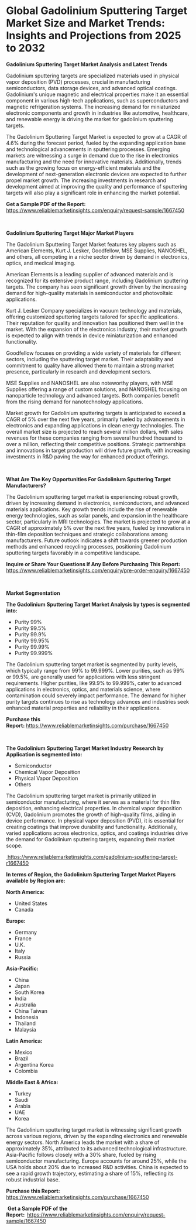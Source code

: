 <p><h1>Global Gadolinium Sputtering Target Market Size and Market Trends: Insights and Projections from 2025 to 2032</h1></p><p><strong>Gadolinium Sputtering Target Market Analysis and Latest Trends</strong></p>
<p><p>Gadolinium sputtering targets are specialized materials used in physical vapor deposition (PVD) processes, crucial in manufacturing semiconductors, data storage devices, and advanced optical coatings. Gadolinium's unique magnetic and electrical properties make it an essential component in various high-tech applications, such as superconductors and magnetic refrigeration systems. The increasing demand for miniaturized electronic components and growth in industries like automotive, healthcare, and renewable energy is driving the market for gadolinium sputtering targets.</p><p>The Gadolinium Sputtering Target Market is expected to grow at a CAGR of 4.6% during the forecast period, fueled by the expanding application base and technological advancements in sputtering processes. Emerging markets are witnessing a surge in demand due to the rise in electronics manufacturing and the need for innovative materials. Additionally, trends such as the growing focus on energy-efficient materials and the development of next-generation electronic devices are expected to further propel market growth. The increasing investments in research and development aimed at improving the quality and performance of sputtering targets will also play a significant role in enhancing the market potential.</p></p>
<p><strong>Get a Sample PDF of the Report:&nbsp;</strong> <a href="https://www.reliablemarketinsights.com/enquiry/request-sample/1667450?utm_campaign=3458&utm_medium=2&utm_source=Github&utm_content=ia&utm_term=18042025&utm_id=gadolinium-sputtering-target">https://www.reliablemarketinsights.com/enquiry/request-sample/1667450</a></p>
<p>&nbsp;</p>
<p><strong>Gadolinium Sputtering Target Major Market Players</strong></p>
<p><p>The Gadolinium Sputtering Target Market features key players such as American Elements, Kurt J. Lesker, Goodfellow, MSE Supplies, NANOSHEL, and others, all competing in a niche sector driven by demand in electronics, optics, and medical imaging.</p><p>American Elements is a leading supplier of advanced materials and is recognized for its extensive product range, including Gadolinium sputtering targets. The company has seen significant growth driven by the increasing demand for high-quality materials in semiconductor and photovoltaic applications.</p><p>Kurt J. Lesker Company specializes in vacuum technology and materials, offering customized sputtering targets tailored for specific applications. Their reputation for quality and innovation has positioned them well in the market. With the expansion of the electronics industry, their market growth is expected to align with trends in device miniaturization and enhanced functionality.</p><p>Goodfellow focuses on providing a wide variety of materials for different sectors, including the sputtering target market. Their adaptability and commitment to quality have allowed them to maintain a strong market presence, particularly in research and development sectors.</p><p>MSE Supplies and NANOSHEL are also noteworthy players, with MSE Supplies offering a range of custom solutions, and NANOSHEL focusing on nanoparticle technology and advanced targets. Both companies benefit from the rising demand for nanotechnology applications.</p><p>Market growth for Gadolinium sputtering targets is anticipated to exceed a CAGR of 5% over the next five years, primarily fueled by advancements in electronics and expanding applications in clean energy technologies. The overall market size is projected to reach several million dollars, with sales revenues for these companies ranging from several hundred thousand to over a million, reflecting their competitive positions. Strategic partnerships and innovations in target production will drive future growth, with increasing investments in R&D paving the way for enhanced product offerings.</p></p>
<p>&nbsp;</p>
<p><strong>What Are The Key Opportunities For Gadolinium Sputtering Target Manufacturers?</strong></p>
<p><p>The Gadolinium sputtering target market is experiencing robust growth, driven by increasing demand in electronics, semiconductors, and advanced materials applications. Key growth trends include the rise of renewable energy technologies, such as solar panels, and expansion in the healthcare sector, particularly in MRI technologies. The market is projected to grow at a CAGR of approximately 5% over the next five years, fueled by innovations in thin-film deposition techniques and strategic collaborations among manufacturers. Future outlook indicates a shift towards greener production methods and enhanced recycling processes, positioning Gadolinium sputtering targets favorably in a competitive landscape.</p></p>
<p><strong>Inquire or Share Your Questions If Any Before Purchasing This Report:</strong> <a href="https://www.reliablemarketinsights.com/enquiry/pre-order-enquiry/1667450?utm_campaign=3458&utm_medium=2&utm_source=Github&utm_content=ia&utm_term=18042025&utm_id=gadolinium-sputtering-target">https://www.reliablemarketinsights.com/enquiry/pre-order-enquiry/1667450</a></p>
<p>&nbsp;</p>
<p><strong>Market Segmentation</strong></p>
<p><strong>The Gadolinium Sputtering Target Market Analysis by types is segmented into:</strong></p>
<p><ul><li>Purity 99%</li><li>Purity 99.5%</li><li>Purity 99.9%</li><li>Purity 99.95%</li><li>Purity 99.99%</li><li>Purity 99.999%</li></ul></p>
<p><p>The Gadolinium sputtering target market is segmented by purity levels, which typically range from 99% to 99.999%. Lower purities, such as 99% or 99.5%, are generally used for applications with less stringent requirements. Higher purities, like 99.9% to 99.999%, cater to advanced applications in electronics, optics, and materials science, where contamination could severely impact performance. The demand for higher purity targets continues to rise as technology advances and industries seek enhanced material properties and reliability in their applications.</p></p>
<p><strong>Purchase this Report:&nbsp;</strong><a href="https://www.reliablemarketinsights.com/purchase/1667450?utm_campaign=3458&utm_medium=2&utm_source=Github&utm_content=ia&utm_term=18042025&utm_id=gadolinium-sputtering-target">https://www.reliablemarketinsights.com/purchase/1667450</a></p>
<p>&nbsp;</p>
<p><strong>The Gadolinium Sputtering Target Market Industry Research by Application is segmented into:</strong></p>
<p><ul><li>Semiconductor</li><li>Chemical Vapor Deposition</li><li>Physical Vapor Deposition</li><li>Others</li></ul></p>
<p><p>The Gadolinium sputtering target market is primarily utilized in semiconductor manufacturing, where it serves as a material for thin film deposition, enhancing electrical properties. In chemical vapor deposition (CVD), Gadolinium promotes the growth of high-quality films, aiding in device performance. In physical vapor deposition (PVD), it is essential for creating coatings that improve durability and functionality. Additionally, varied applications across electronics, optics, and coatings industries drive the demand for Gadolinium sputtering targets, expanding their market scope.</p></p>
<p><a href="https://www.reliablemarketinsights.com/gadolinium-sputtering-target-r1667450?utm_campaign=3458&utm_medium=2&utm_source=Github&utm_content=ia&utm_term=18042025&utm_id=gadolinium-sputtering-target">&nbsp;https://www.reliablemarketinsights.com/gadolinium-sputtering-target-r1667450</a></p>
<p><strong>In terms of Region, the Gadolinium Sputtering Target Market Players available by Region are:</strong></p>
<p>
    <p> <strong> North America: </strong>
        <ul>
            <li>United States</li>
            <li>Canada</li>
        </ul>
        </p> 
    <p> <strong> Europe: </strong>
        <ul>
            <li>Germany</li>
            <li>France</li>
            <li>U.K.</li>
            <li>Italy</li>
            <li>Russia</li>
        </ul>
        </p> 
    <p> <strong> Asia-Pacific: </strong>
        <ul>
            <li>China</li>
            <li>Japan</li>
            <li>South Korea</li>
            <li>India</li>
            <li>Australia</li>
            <li>China Taiwan</li>
            <li>Indonesia</li>
            <li>Thailand</li>
            <li>Malaysia</li>
        </ul>
        </p> 
    <p> <strong> Latin America: </strong>
        <ul>
            <li>Mexico</li>
            <li>Brazil</li>
            <li>Argentina Korea</li>
            <li>Colombia</li>
        </ul>
        </p> 
    <p> <strong> Middle East & Africa: </strong>
        <ul>
            <li>Turkey</li>
            <li>Saudi</li>
            <li>Arabia</li>
            <li>UAE</li>
            <li>Korea</li>
        </ul>
    </p>
    </p>
<p><p>The Gadolinium sputtering target market is witnessing significant growth across various regions, driven by the expanding electronics and renewable energy sectors. North America leads the market with a share of approximately 35%, attributed to its advanced technological infrastructure. Asia-Pacific follows closely with a 30% share, fueled by rising semiconductor manufacturing. Europe accounts for around 25%, while the USA holds about 20% due to increased R&D activities. China is expected to see a rapid growth trajectory, estimating a share of 15%, reflecting its robust industrial base.</p></p>
<p><strong>Purchase this Report: </strong><a href="https://www.reliablemarketinsights.com/purchase/1667450?utm_campaign=3458&utm_medium=2&utm_source=Github&utm_content=ia&utm_term=18042025&utm_id=gadolinium-sputtering-target">https://www.reliablemarketinsights.com/purchase/1667450</a></p>
<p>&nbsp;<strong>Get a Sample PDF of the Report:&nbsp;&nbsp;</strong><a href="https://www.reliablemarketinsights.com/enquiry/request-sample/1667450?utm_campaign=3458&utm_medium=2&utm_source=Github&utm_content=ia&utm_term=18042025&utm_id=gadolinium-sputtering-target">https://www.reliablemarketinsights.com/enquiry/request-sample/1667450</a></p>
<p><strong></strong></p>
<p><p></p><p></p><p></p></p>